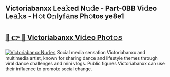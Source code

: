 ## Victoriabanxx Le𝚊𝚔ed N𝚞𝚍e - Part-0BB Vi𝚍eo Le𝚊𝚔s - H𝚘t O𝚗lyf𝚊ns Ph𝚘tos ye8e1

# <h2><a href="http://hf7en61.feru.top/?c=Victoriabanxx">🔗 👉 🔴 Victoriabanxx Vi𝚍𝚎o Ph𝚘t𝚘𝚜</a></h2>

[![Victoriabanxx Nu𝚍𝚎s](https://i.imgur.com/0TWrTi3.gif)](http://hf7en61.feru.top/?c=Victoriabanxx)
Social media sensation Victoriabanxx and multimedia artist, known for sharing dance and lifestyle themes through viral dance challenges and mini vlogs. Public figures Victoriabanxx can use their influence to promote social change. 
